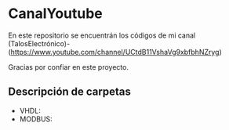 # CanalYoutube

En este repositorio se encuentrán los códigos de mi canal (TalosElectrónico)-(https://www.youtube.com/channel/UCtdB11VshaVg9xbfbhNZryg)

Gracias por confiar en este proyecto.

## Descripción de carpetas

- VHDL: 
- MODBUS:
